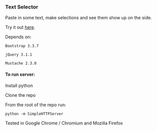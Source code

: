 ### Text Selector

Paste in some text, make selections and see them show up on the side.

Try it out [here](http://www.sinanguclu.co.uk/text_selection/).

Depends on:

```
Bootstrap 3.3.7
```

```
jQuery 3.1.1
```

```
Mustache 2.3.0
```

#### To run server:

Install python

Clone the repo

From the root of the repo run:

```
python -m SimpleHTTPServer
```

Tested in Google Chrome / Chromium and Mozilla Firefox
